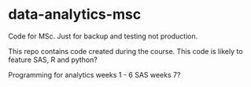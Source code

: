 data-analytics-msc
==================

Code for MSc. Just for backup and testing not production.

This repo contains code created during the course. This code is likely to feature SAS, R and python?

Programming for analytics
weeks 1 - 6 SAS
weeks 7? 
